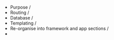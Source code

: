 * Purpose /
* Routing /
* Database /
* Templating /
* Re-organise into framework and app sections /
* 


